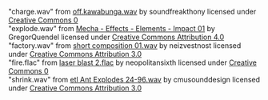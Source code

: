 "charge.wav" from [off.kawabunga.wav](https://freesound.org/people/soundfreakthony/sounds/240944/) by soundfreakthony licensed under [Creative Commons 0](https://creativecommons.org/publicdomain/zero/1.0/)  
"explode.wav" from [Mecha - Effects - Elements - Impact 01](https://freesound.org/people/GregorQuendel/sounds/422114/) by GregorQuendel licensed under [Creative Commons Attribution 4.0](https://creativecommons.org/licenses/by/4.0/)  
"factory.wav" from [short composition 01.wav](https://freesound.org/people/neizvestnost/sounds/184464/) by neizvestnost licensed under [Creative Commons Attribution 3.0](https://creativecommons.org/licenses/by/3.0/)  
"fire.flac" from [laser blast 2.flac](https://freesound.org/people/neopolitansixth/sounds/582463/) by neopolitansixth licensed under [Creative Commons 0](https://creativecommons.org/publicdomain/zero/1.0/)  
"shrink.wav" from [etl Ant Explodes 24-96.wav](https://freesound.org/people/cmusounddesign/sounds/95885/) by cmusounddesign licensed under [Creative Commons Attribution 3.0](https://creativecommons.org/licenses/by/3.0/)  
